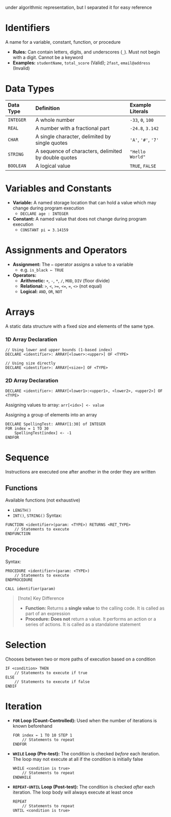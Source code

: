 under algorithmic representation, but I separated it for easy reference
# Identifiers
A name for a variable, constant, function, or procedure
- **Rules:** Can contain letters, digits, and underscores (`_`). Must not begin with a digit. Cannot be a keyword
- **Examples:** `studentName`, `total_score` (Valid); `2fast`, `email@address` (Invalid)

# Data Types

| Data Type | Definition                                           | Example Literals    |
| :-------- | :--------------------------------------------------- | :------------------ |
| `INTEGER` | A whole number                                       | `-33`, `0`, `100`   |
| `REAL`    | A number with a fractional part                      | `-24.8`, `3.142`    |
| `CHAR`    | A single character, delimited by single quotes       | `'A'`, `'#'`, `'7'` |
| `STRING`  | A sequence of characters, delimited by double quotes | `"Hello World"`     |
| `BOOLEAN` | A logical value                                      | `TRUE`, `FALSE`     |

# Variables and Constants
- **Variable:** A named storage location that can hold a value which may change during program execution
  - `DECLARE age : INTEGER`
- **Constant:** A named value that does not change during program execution
  - `CONSTANT pi = 3.14159`

# Assignments and Operators
- **Assignment:** The `←` operator assigns a value to a variable
  - e.g. `is_black ← TRUE`
- **Operators:**
  - **Arithmetic:** `+`, `-`, `*`, `/`, `MOD`, `DIV` (floor divide)
  - **Relational:** `>`, `<`, `>=`, `<=`, `=`, `<>` (not equal)
  - **Logical:** `AND`, `OR`, `NOT`

# Arrays
A static data structure with a fixed size and elements of the same type.

### 1D Array Declaration
```pseudocode
// Using lower and upper bounds (1-based index)
DECLARE <identifier>: ARRAY[<lower>:<upper>] OF <TYPE>

// Using size directly
DECLARE <identifier>: ARRAY[<size>] OF <TYPE>
```

### 2D Array Declaration
```
DECLARE <identifier>: ARRAY[<lower1>:<upper1>, <lower2>, <upper2>] OF <TYPE>
```

Assigning values to array:
```arr[<idx>] <- value```

Assigning a group of elements into an array
```
DECLARE SpellingTest: ARRAY[1:30] of INTEGER 
FOR index = 1 TO 30 
	SpellingTest[index] <- -1 
ENDFOR
```
# Sequence
Instructions are executed one after another in the order they are written
## Functions
Available functions (not exhaustive)
- `LENGTH()`
- `INT()`, `STRING()`
Syntax:
```pseudocode
FUNCTION <identifier>(param: <TYPE>) RETURNS <RET_TYPE>
	// Statements to execute
ENDFUNCTION
```

## Procedure
Syntax:
```pseudocode
PROCEDURE <identifier>(param: <TYPE>)
	// Statements to execute
ENDPROCEDURE

CALL identifier(param)
```

> [!note] Key Difference
> - **Function:** Returns a **single value** to the calling code. It is called as part of an expression
> - **Procedure:** **Does not** return a value. It performs an action or a series of actions. It is called as a standalone statement
# Selection
Chooses between two or more paths of execution based on a condition
```pseudocode
IF <condition> THEN
    // Statements to execute if true
ELSE
    // Statements to execute if false
ENDIF
```

# Iteration

- **`FOR` Loop (Count-Controlled):** Used when the number of iterations is known beforehand
  ```pseudocode
  FOR index ← 1 TO 10 STEP 1
      // Statements to repeat
  ENDFOR
  ```
- **`WHILE` Loop (Pre-test):** The condition is checked *before* each iteration. The loop may not execute at all if the condition is initially false
  ```pseudocode
  WHILE <condition is true>
      // Statements to repeat
  ENDWHILE
  ```
- **`REPEAT-UNTIL` Loop (Post-test):** The condition is checked *after* each iteration. The loop body will always execute at least once
  ```pseudocode
  REPEAT
      // Statements to repeat
  UNTIL <condition is true>
  ```

